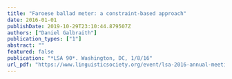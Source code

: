 ```yaml
---
title: "Faroese ballad meter: a constraint-based approach"
date: 2016-01-01
publishDate: 2019-10-29T23:10:44.879507Z
authors: ["Daniel Galbraith"]
publication_types: ["1"]
abstract: ""
featured: false
publication: "*LSA 90*. Washington, DC, 1/8/16"
url_pdf: "https://www.linguisticsociety.org/event/lsa-2016-annual-meeting"
---
```


